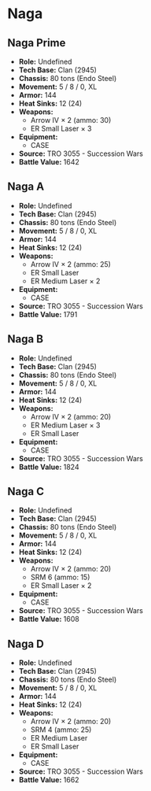 # Naga
## Naga Prime
- **Role:** Undefined
- **Tech Base:** Clan (2945)
- **Chassis:** 80 tons (Endo Steel)
- **Movement:** 5 / 8 / 0, XL
- **Armor:** 144
- **Heat Sinks:** 12 (24)
- **Weapons:**
  - Arrow IV × 2 (ammo: 30)
  - ER Small Laser × 3
- **Equipment:**
  - CASE
- **Source:** TRO 3055 - Succession Wars
- **Battle Value:** 1642

## Naga A
- **Role:** Undefined
- **Tech Base:** Clan (2945)
- **Chassis:** 80 tons (Endo Steel)
- **Movement:** 5 / 8 / 0, XL
- **Armor:** 144
- **Heat Sinks:** 12 (24)
- **Weapons:**
  - Arrow IV × 2 (ammo: 25)
  - ER Small Laser
  - ER Medium Laser × 2
- **Equipment:**
  - CASE
- **Source:** TRO 3055 - Succession Wars
- **Battle Value:** 1791

## Naga B
- **Role:** Undefined
- **Tech Base:** Clan (2945)
- **Chassis:** 80 tons (Endo Steel)
- **Movement:** 5 / 8 / 0, XL
- **Armor:** 144
- **Heat Sinks:** 12 (24)
- **Weapons:**
  - Arrow IV × 2 (ammo: 20)
  - ER Medium Laser × 3
  - ER Small Laser
- **Equipment:**
  - CASE
- **Source:** TRO 3055 - Succession Wars
- **Battle Value:** 1824

## Naga C
- **Role:** Undefined
- **Tech Base:** Clan (2945)
- **Chassis:** 80 tons (Endo Steel)
- **Movement:** 5 / 8 / 0, XL
- **Armor:** 144
- **Heat Sinks:** 12 (24)
- **Weapons:**
  - Arrow IV × 2 (ammo: 20)
  - SRM 6 (ammo: 15)
  - ER Small Laser × 2
- **Equipment:**
  - CASE
- **Source:** TRO 3055 - Succession Wars
- **Battle Value:** 1608

## Naga D
- **Role:** Undefined
- **Tech Base:** Clan (2945)
- **Chassis:** 80 tons (Endo Steel)
- **Movement:** 5 / 8 / 0, XL
- **Armor:** 144
- **Heat Sinks:** 12 (24)
- **Weapons:**
  - Arrow IV × 2 (ammo: 20)
  - SRM 4 (ammo: 25)
  - ER Medium Laser
  - ER Small Laser
- **Equipment:**
  - CASE
- **Source:** TRO 3055 - Succession Wars
- **Battle Value:** 1662

